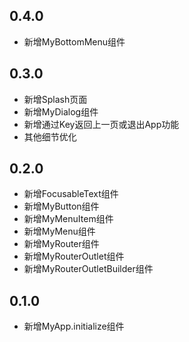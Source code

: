 ## 0.4.0

* 新增MyBottomMenu组件

## 0.3.0

* 新增Splash页面
* 新增MyDialog组件
* 新增通过Key返回上一页或退出App功能
* 其他细节优化

## 0.2.0

* 新增FocusableText组件
* 新增MyButton组件
* 新增MyMenuItem组件
* 新增MyMenu组件
* 新增MyRouter组件
* 新增MyRouterOutlet组件
* 新增MyRouterOutletBuilder组件

## 0.1.0

* 新增MyApp.initialize组件
